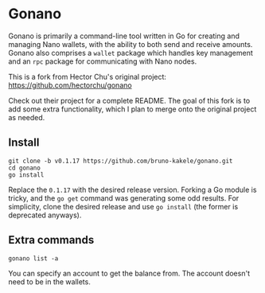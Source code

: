 Gonano
======

Gonano is primarily a command-line tool written in Go for creating and managing Nano wallets, with the ability to both send and receive amounts. Gonano also comprises a `wallet` package which handles key management and an `rpc` package for communicating with Nano nodes.

This is a fork from Hector Chu's original project: https://github.com/hectorchu/gonano

Check out their project for a complete README. The goal of this fork is to add some extra functionality, which I plan to merge onto the original project as needed.

Install
-------

    git clone -b v0.1.17 https://github.com/bruno-kakele/gonano.git
    cd gonano
    go install
    
Replace the `0.1.17` with the desired release version. Forking a Go module is tricky, and the `go get` command was generating some odd results. For simplicity, clone the desired release and use `go install` (the former is deprecated anyways).

Extra commands
------------------

    gonano list -a

You can specify an account to get the balance from. The account doesn't need to be in the wallets.
